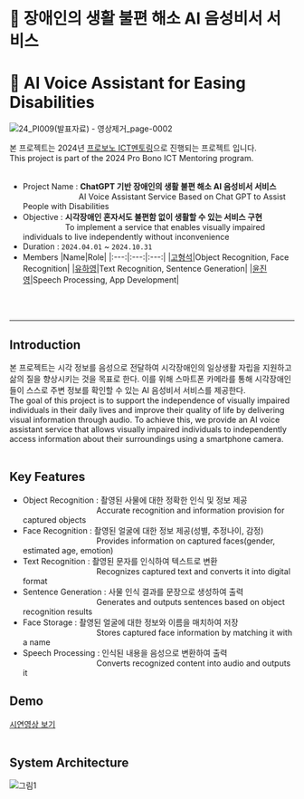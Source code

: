 # 👀 장애인의 생활 불편 해소 AI 음성비서 서비스
# 👀 AI Voice Assistant for Easing Disabilities
![24_PI009(발표자료) - 영상제거_page-0002](https://github.com/user-attachments/assets/5c0cac1b-4d78-4980-ac23-ed5406fe13ca)

본 프로젝트는 2024년 [프로보노 ICT멘토링](https://www.hanium.or.kr/portal/index.do)으로 진행되는 프로젝트 입니다.<br>
This project is part of the 2024 Pro Bono ICT Mentoring program.<br><br>
 
- Project Name : **ChatGPT 기반 장애인의 생활 불편 해소 AI 음성비서 서비스**<br>
                &nbsp;&nbsp;&nbsp;&nbsp;&nbsp;&nbsp;&nbsp;&nbsp;&nbsp;&nbsp;&nbsp;&nbsp;&nbsp;&nbsp;&nbsp;&nbsp;&nbsp;&nbsp;&nbsp;&nbsp;&nbsp;&nbsp;&nbsp;&nbsp;
                AI Voice Assistant Service Based on Chat GPT to Assist People with Disabilities
- Objective : **시각장애인 혼자서도 불편함 없이 생활할 수 있는 서비스 구현** <br>
               &nbsp;&nbsp;&nbsp;&nbsp;&nbsp;&nbsp;&nbsp;&nbsp;&nbsp;&nbsp;&nbsp;&nbsp;&nbsp;&nbsp;&nbsp;&nbsp;&nbsp;&nbsp;
               To implement a service that enables visually impaired individuals to live independently without inconvenience
- Duration : `2024.04.01` ~ `2024.10.31`
- Members
|Name|Role|
|:---:|:---:|:---:|
|[고형석](https://github.com/hyeongseokgo)|Object Recognition, Face Recognition|
|[유하영](https://github.com/Hayeonggg)|Text Recognition, Sentence Generation|
|[윤진영](https://github.com/jin7369)|Speech Processing, App Development|

<br><br>


***

## Introduction
본 프로젝트는 시각 정보를 음성으로 전달하여 시각장애인의 일상생활 자립을 지원하고 삶의 질을 향상시키는 것을 목표로 한다. 이를 위해 스마트폰 카메라를 통해 시각장애인들이 스스로 주변 정보를 확인할 수 있는 AI 음성비서 서비스를 제공한다.<br>
The goal of this project is to support the independence of visually impaired individuals in their daily lives and improve their quality of life by delivering visual information through audio. To achieve this, we provide an AI voice assistant service that allows visually impaired individuals to independently access information about their surroundings using a smartphone camera.<br><br>



## Key Features
- Object Recognition : 촬영된 사물에 대한 정확한 인식 및 정보 제공<br>
&nbsp;&nbsp;&nbsp;&nbsp;&nbsp;&nbsp;&nbsp;&nbsp;&nbsp;&nbsp;&nbsp;&nbsp;&nbsp;&nbsp;&nbsp;&nbsp;&nbsp;&nbsp;&nbsp;&nbsp;&nbsp;&nbsp;&nbsp;&nbsp;&nbsp;&nbsp;&nbsp;&nbsp;&nbsp;&nbsp;&nbsp;&nbsp;&nbsp;Accurate recognition and information provision for captured objects<br>
- Face Recognition : 촬영된 얼굴에 대한 정보 제공(성별, 추정나이, 감정)<br>
&nbsp;&nbsp;&nbsp;&nbsp;&nbsp;&nbsp;&nbsp;&nbsp;&nbsp;&nbsp;&nbsp;&nbsp;&nbsp;&nbsp;&nbsp;&nbsp;&nbsp;&nbsp;&nbsp;&nbsp;&nbsp;&nbsp;&nbsp;&nbsp;&nbsp;&nbsp;&nbsp;&nbsp;&nbsp;&nbsp;&nbsp;&nbsp;&nbsp;Provides information on captured faces(gender, estimated age, emotion)<br>
- Text Recognition : 촬영된 문자를 인식하여 텍스트로 변환<br>
&nbsp;&nbsp;&nbsp;&nbsp;&nbsp;&nbsp;&nbsp;&nbsp;&nbsp;&nbsp;&nbsp;&nbsp;&nbsp;&nbsp;&nbsp;&nbsp;&nbsp;&nbsp;&nbsp;&nbsp;&nbsp;&nbsp;&nbsp;&nbsp;&nbsp;&nbsp;&nbsp;&nbsp;&nbsp;&nbsp;&nbsp;&nbsp;&nbsp;Recognizes captured text and converts it into digital format<br>
- Sentence Generation : 사물 인식 결과를 문장으로 생성하여 출력<br>
&nbsp;&nbsp;&nbsp;&nbsp;&nbsp;&nbsp;&nbsp;&nbsp;&nbsp;&nbsp;&nbsp;&nbsp;&nbsp;&nbsp;&nbsp;&nbsp;&nbsp;&nbsp;&nbsp;&nbsp;&nbsp;&nbsp;&nbsp;&nbsp;&nbsp;&nbsp;&nbsp;&nbsp;&nbsp;&nbsp;&nbsp;&nbsp;&nbsp;Generates and outputs sentences based on object recognition results<br>
- Face Storage : 촬영된 얼굴에 대한 정보와 이름을 매치하여 저장<br>
&nbsp;&nbsp;&nbsp;&nbsp;&nbsp;&nbsp;&nbsp;&nbsp;&nbsp;&nbsp;&nbsp;&nbsp;&nbsp;&nbsp;&nbsp;&nbsp;&nbsp;&nbsp;&nbsp;&nbsp;&nbsp;&nbsp;&nbsp;&nbsp;&nbsp;&nbsp;&nbsp;&nbsp;&nbsp;&nbsp;&nbsp;&nbsp;&nbsp;Stores captured face information by matching it with a name<br>
- Speech Processing : 인식된 내용을 음성으로 변환하여 출력<br>
&nbsp;&nbsp;&nbsp;&nbsp;&nbsp;&nbsp;&nbsp;&nbsp;&nbsp;&nbsp;&nbsp;&nbsp;&nbsp;&nbsp;&nbsp;&nbsp;&nbsp;&nbsp;&nbsp;&nbsp;&nbsp;&nbsp;&nbsp;&nbsp;&nbsp;&nbsp;&nbsp;&nbsp;&nbsp;&nbsp;&nbsp;&nbsp;&nbsp;Converts recognized content into audio and outputs it<br>




## Demo
[시연영상 보기](https://youtu.be/qjB4XeM9WYE?si=yhnpIZsHjzvN_7i6)
<br><br>

## System Architecture
![그림1](https://github.com/user-attachments/assets/f79c73a4-6e6c-4771-bf3a-a840064b2df4)


<br><br>





<br><br><br><br><br>
